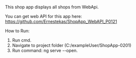 This shop app displays all shops from WebApi. 

You can get web API for this app here: https://github.com/Ernestekas/ShopApp_WebAPI_P0121

How to Run:
1. Run cmd.
2. Navigate to project folder (C:/exampleUser/ShopApp-0201)
3. Run command: ng serve --open.